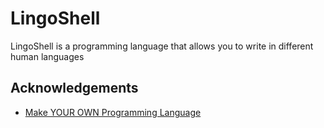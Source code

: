 # LingoShell

LingoShell is a programming language that allows you to write in different human languages

## Acknowledgements
- [Make YOUR OWN Programming Language](https://www.youtube.com/playlist?list=PLZQftyCk7_SdoVexSmwy_tBgs7P0b97yD)

